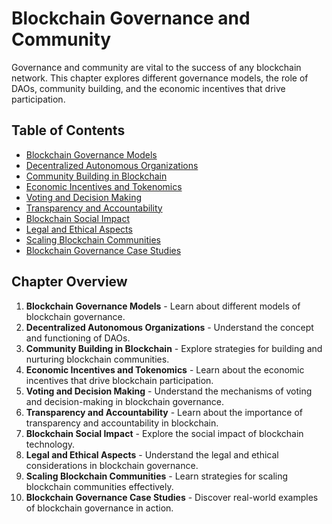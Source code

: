 # Blockchain Governance and Community

Governance and community are vital to the success of any blockchain network. This chapter explores different governance models, the role of DAOs, community building, and the economic incentives that drive participation.

## Table of Contents
- [Blockchain Governance Models](01_Blockchain_Governance_Models.md)
- [Decentralized Autonomous Organizations](02_Decentralized_Autonomous_Organizations.md)
- [Community Building in Blockchain](03_Community_Building_in_Blockchain.md)
- [Economic Incentives and Tokenomics](04_Economic_Incentives_and_Tokenomics.md)
- [Voting and Decision Making](05_Voting_and_Decision_Making.md)
- [Transparency and Accountability](06_Transparency_and_Accountability.md)
- [Blockchain Social Impact](07_Blockchain_Social_Impact.md)
- [Legal and Ethical Aspects](08_Legal_and_Ethical_Aspects.md)
- [Scaling Blockchain Communities](09_Scaling_Blockchain_Communities.md)
- [Blockchain Governance Case Studies](10_Blockchain_Governance_Case_Studies.md)

## Chapter Overview

1. **Blockchain Governance Models** - Learn about different models of blockchain governance.
2. **Decentralized Autonomous Organizations** - Understand the concept and functioning of DAOs.
3. **Community Building in Blockchain** - Explore strategies for building and nurturing blockchain communities.
4. **Economic Incentives and Tokenomics** - Learn about the economic incentives that drive blockchain participation.
5. **Voting and Decision Making** - Understand the mechanisms of voting and decision-making in blockchain governance.
6. **Transparency and Accountability** - Learn about the importance of transparency and accountability in blockchain.
7. **Blockchain Social Impact** - Explore the social impact of blockchain technology.
8. **Legal and Ethical Aspects** - Understand the legal and ethical considerations in blockchain governance.
9. **Scaling Blockchain Communities** - Learn strategies for scaling blockchain communities effectively.
10. **Blockchain Governance Case Studies** - Discover real-world examples of blockchain governance in action.
